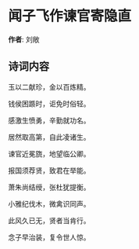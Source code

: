 # 闻子飞作谏官寄隐直

**作者**: 刘敞

## 诗词内容

玉以二献珍，金以百炼精。

钱侯困踬时，讵免时俗轻。

感激生愤勇，辛勤就功名。

居然取高第，自此凌诸生。

谏官近冕旒，地望临公卿。

报国须荐贤，致君在举能。

萧朱尚结绶，张杜犹提衡。

小雅纪伐木，微禽识同声。

此风久已无，贤者当肯行。

念子早治装，复令世人惊。

